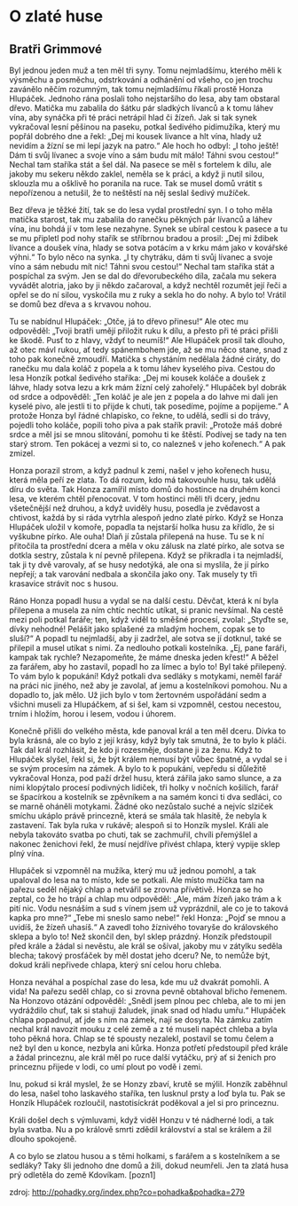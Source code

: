 
O zlaté huse
=======================

Bratři Grimmové
----------------------

Byl jednou jeden muž a ten měl tři syny. Tomu nejmladšímu, kterého měli k výsměchu a posměchu, odstrkování a odhánění od všeho, co jen trochu zavánělo něčím rozumným, tak tomu nejmladšímu říkali prostě Honza Hlupáček. Jednoho rána poslali toho nejstaršího do lesa, aby tam obstaral dřevo. Matička mu zabalila do šátku pár sladkých lívanců a k tomu láhev vína, aby synáčka při té práci netrápil hlad či žízeň. Jak si tak synek vykračoval lesní pěšinou na paseku, potkal šedivého pidimužíka, který mu popřál dobrého dne a řekl: „Dej mi kousek lívance a hlt vína, hlady už nevidím a žízní se mi lepí jazyk na patro.“ Ale hoch ho odbyl: „I toho ještě! Dám ti svůj lívanec a svoje víno a sám budu mít málo! Táhni svou cestou!“ Nechal tam staříka stát a šel dál. Na pasece se měl s fortelem k dílu, ale jakoby mu sekeru někdo zaklel, neměla se k práci, a když ji nutil silou, sklouzla mu a ošklivě ho poranila na ruce. Tak se musel domů vrátit s nepořízenou a netušil, že to neštěstí na něj seslal šedivý mužíček.

Bez dřeva je těžké žití, tak se do lesa vydal prostřední syn. I o toho měla matička starost, tak mu zabalila do ranečku pěkných pár lívanců a láhev vína, inu bohdá jí v tom lese nezahyne. Synek se ubíral cestou k pasece a tu se mu připletl pod nohy stařík se stříbrnou bradou a prosil: „Dej mi ždibek lívance a doušek vína, hlady se sotva potácím a v krku mám jako v kovářské výhni.“ To bylo něco na synka. „I ty chytráku, dám ti svůj lívanec a svoje víno a sám nebudu mít nic! Táhni svou cestou!“ Nechal tam staříka stát a pospíchal za svým. Jen se dal do dřevorubeckého díla, začala mu sekera vyvádět alotria, jako by ji někdo začaroval, a když nechtěl rozumět její řeči a opřel se do ní silou, vyskočila mu z ruky a sekla ho do nohy. A bylo to! Vrátil se domů bez dřeva a s krvavou nohou.

Tu se nabídnul Hlupáček: „Otče, já to dřevo přinesu!“ Ale otec mu odpověděl: „Tvoji bratři umějí přiložit ruku k dílu, a přesto při té práci přišli ke škodě. Pusť to z hlavy, vždyť to neumíš!“ Ale Hlupáček prosil tak dlouho, až otec mávl rukou, ať tedy spánembohem jde, až se mu něco stane, snad z toho pak konečně zmoudří. Matička s chystáním nedělala žádné ciráty, do ranečku mu dala koláč z popela a k tomu láhev kyselého piva. Cestou do lesa Honzík potkal šedivého staříka: „Dej mi kousek koláče a doušek z láhve, hlady sotva lezu a krk mám žízní celý zahořelý.“ Hlupáček byl dobrák od srdce a odpověděl: „Ten koláč je ale jen z popela a do lahve mi dali jen kyselé pivo, ale jestli ti to přijde k chuti, tak posedíme, pojíme a popijeme.“ A protože Honza byl řádné chlapisko, co řekne, to udělá, sedli si do trávy, pojedli toho koláče, popili toho piva a pak stařík pravil: „Protože máš dobré srdce a měl jsi se mnou slitování, pomohu ti ke štěstí. Podívej se tady na ten starý strom. Ten pokácej a vezmi si to, co nalezneš v jeho kořenech.“ A pak zmizel.

Honza porazil strom, a když padnul k zemi, našel v jeho kořenech husu, která měla peří ze zlata. To dá rozum, kdo má takovouhle husu, tak udělá díru do světa. Tak Honza zamířil místo domů do hostince na druhém konci lesa, ve kterém chtěl přenocovat. V tom hostinci měli tři dcery, jednu všetečnější než druhou, a když uviděly husu, posedla je zvědavost a chtivost, každá by si ráda vytrhla alespoň jedno zlaté pírko. Když se Honza Hlupáček uložil v komoře, popadla ta nejstarší holka husu za křídlo, že si vyškubne pírko. Ale ouha! Dlaň jí zůstala přilepená na huse. Tu se k ní přitočila ta prostřední dcera a měla v oku zálusk na zlaté pírko, ale sotva se dotkla sestry, zůstala k ní pevně přilepena. Když se přikradla i ta nejmladší, tak ji ty dvě varovaly, ať se husy nedotýká, ale ona si myslila, že jí pírko nepřejí; a tak varování nedbala a skončila jako ony. Tak musely ty tři krasavice strávit noc s husou.

Ráno Honza popadl husu a vydal se na další cestu. Děvčat, která k ní byla přilepena a musela za ním chtíc nechtíc utíkat, si pranic nevšímal. Na cestě mezi poli potkal faráře; ten, když viděl to směšné procesí, zvolal: „Styďte se, dívky nehodné! Pelášit jako splašené za mladým hochem, copak se to sluší?“ A popadl tu nejmladší, aby ji zadržel, ale sotva se jí dotknul, také se přilepil a musel utíkat s nimi. Za nedlouho potkali kostelníka. „Ej, pane faráři, kampak tak rychle? Nezapomeňte, že máme dneska jeden křest!“ A běžel za farářem, aby ho zastavil, popadl ho za límec a bylo to! Byl také přilepený. To vám bylo k popukání! Když potkali dva sedláky s motykami, neměl farář na práci nic jiného, než aby je zavolal, ať jemu a kostelníkovi pomohou. Nu a dopadlo to, jak mělo. Už jich bylo v tom žertovném uspořádání sedm a všichni museli za Hlupáčkem, ať si šel, kam si vzpomněl, cestou necestou, trním i hložím, horou i lesem, vodou i úhorem.

Konečně přišli do velkého města, kde panoval král a ten měl dceru. Dívka to byla krásná, ale co bylo z její krásy, když byly tak smutná, že to bylo k pláči. Tak dal král rozhlásit, že kdo ji rozesměje, dostane ji za ženu. Když to Hlupáček slyšel, řekl si, že být králem nemusí být vůbec špatné, a vydal se i se svým procesím na zámek. A bylo to k popukání, vepředu si důležitě vykračoval Honza, pod paží držel husu, která zářila jako samo slunce, a za nimi klopýtalo procesí podivných lidiček, tři holky v nočních košilích, farář se špacírkou a kostelník se zpěvníkem a na samém konci ti dva sedláci, co se marně oháněli motykami. Žádné oko nezůstalo suché a nejvíc slziček smíchu ukáplo právě princezně, která se smála tak hlasitě, že nebyla k zastavení. Tak byla ruka v rukávě; alespoň si to Honzík myslel. Králi ale nebyla takováto svatba po chuti, tak se zachmuřil, chvíli přemýšlel a nakonec ženichovi řekl, že musí nejdříve přivést chlapa, který vypije sklep plný vína.

Hlupáček si vzpomněl na mužíka, který mu už jednou pomohl, a tak upaloval do lesa na to místo, kde se potkali. Ale místo mužíčka tam na pařezu seděl nějaký chlap a netvářil se zrovna přívětivě. Honza se ho zeptal, co že ho trápí a chlap mu odpověděl: „Ale, mám žízeň jako trám a k pití nic. Vodu nesnáším a sud s vínem jsem už vyprázdnil, ale co je to taková kapka pro mne?“ „Tebe mi sneslo samo nebe!“ řekl Honza: „Pojď se mnou a uvidíš, že žízeň uhasíš.“ A zavedl toho žíznivého tovaryše do královského sklepa a bylo to! Než skončil den, byl sklep prázdný. Honzík předstoupil před krále a žádal si nevěstu, ale král se ošíval, jakoby mu v zátylku seděla blecha; takový prosťáček by měl dostat jeho dceru? Ne, to nemůže být, dokud králi nepřivede chlapa, který sní celou horu chleba.

Honza neváhal a pospíchal zase do lesa, kde mu už dvakrát pomohli. A vida! Na pařezu seděl chlap, co si zrovna pevně obtahoval břicho řemenem. Na Honzovo otázání odpověděl: „Snědl jsem plnou pec chleba, ale to mi jen vydráždilo chuť, tak si stahuji žaludek, jinak snad od hladu umřu.“ Hlupáček chlapa popadnul, ať jde s ním na zámek, nají se dosyta. Na zámku zatím nechal král navozit mouku z celé země a z té museli napéct chleba a byla toho pěkná hora. Chlap se té spousty nezalekl, postavil se tomu čelem a než byl den u konce, nezbyla ani kůrka. Honza potřetí předstoupil před krále a žádal princeznu, ale král měl po ruce další vytáčku, prý ať si ženich pro princeznu přijede v lodi, co umí plout po vodě i zemi.

Inu, pokud si král myslel, že se Honzy zbaví, krutě se mýlil. Honzík zaběhnul do lesa, našel toho laskavého staříka, ten lusknul prsty a loď byla tu. Pak se Honzík Hlupáček rozloučil, nastotisíckrát poděkoval a jel si pro princeznu.

Králi došel dech s výmluvami, když viděl Honzu v té nádherné lodi, a tak byla svatba. Nu a po králově smrti zdědil království a stal se králem a žil dlouho spokojeně.

A co bylo se zlatou husou a s těmi holkami, s farářem a s kostelníkem a se sedláky? Taky šli jednoho dne domů a žili, dokud neumřeli. Jen ta zlatá husa prý odletěla do země Kdovíkam. [pozn1]

zdroj: http://pohadky.org/index.php?co=pohadka&pohadka=279